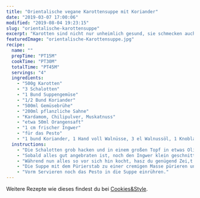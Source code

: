 ```yaml
---
title: "Orientalische vegane Karottensuppe mit Koriander"
date: "2019-03-07 17:00:06"
modified: "2019-08-04 19:23:15"
slug: "orientalische-karottensuppe"
excerpt: "Karotten sind nicht nur unheimlich gesund, sie schmecken auch noch richtig klasse. Als Suppe sind sie nicht nur zur Fastenzeit dein perfekter Begleiter. Schön scharf gewürzt, kannst du die Suppe auch als Office Lunch mitnehmen und deinen Kollegen Hunger machen. "
featuredImage: "orientalische-Karottensuppe.jpg"
recipe:
  name: ""
  prepTime: "PT15M"
  cookTime: "PT30M"
  totalTime: "PT45M"
  servings: "4"
  ingredients:
    - "500g Karotten"
    - "3 Schalotten"
    - "1 Bund Suppengemüse"
    - "1/2 Bund Koriander"
    - "500ml Gemüsebrühe"
    - "200ml pflanzliche Sahne"
    - "Kardamom, Chilipulver, Muskatnuss"
    - "etwa 50ml Orangensaft"
    - "1 cm frischer Ingwer"
    - "für das Pesto"
    - "1 bund Koriander, 1 Hand voll Walnüsse, 3 el Walnussöl, 1 Knoblauchzehe"
  instructions:
    - "Die Schalotten grob hacken und in einem großen Topf in etwas Olivenöl dünsten. Danach das Suppengemüse putzen, in grobe Stücke schneiden und zugeben. Alles miteinander braten lassen. Inzwischen die Karotten waschen und direkt mit Schale in Scheiben schneiden, ebenfalls in den Topf zugeben."
    - "Sobald alles gut angebraten ist, noch den Ingwer klein geschnitten zugeben und mit der Gemüsebrühe aufgießen und köcheln lassen, bis die Karotten schön weich sind."
    - "Während nun alles so vor sich hin kocht, hasz du genügend Zei,t um das Pesto zuzubereiten. Hierfür einfach alle zutaten im Blitzhacker oder mit dem Pürierstab zu einem cremigen Pesto zerkleinern."
    - "Die Suppe mit dem Pürierstab zu einer cremigen Masse pürieren und mit pflanzlicher Sahne und Orangensaft verfeinern. Nun noch nach deinem Geschmack mit den Gewürzen abschmecken."
    - "Vorm Servieren noch das Pesto in die Suppe einrühren."
---
```


Weitere Rezepte wie dieses findest du bei [Cookies&Style](https://cookiesandstyle.at).